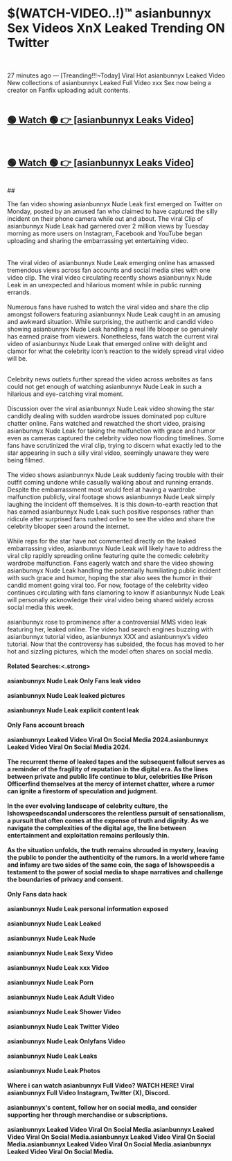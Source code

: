 

# $(WATCH-VIDEO..!)™ asianbunnyx Sex Videos XnX Leaked Trending ON Twitter<br>
<br>

27 minutes ago — [Treanding!!!~Today] Viral Hot asianbunnyx Leaked Video New collections of asianbunnyx Leaked Full Video xxx Sex now being a creator on Fanfix uploading adult contents.
<br>
 <br>

##  <a href="https://clipsfans.site/?title=asianbunnyx&ref=git">🟢 Watch 🟢 👉 [asianbunnyx Leaks Video]</a><br>
  <br>

##  <a href="https://clipsfans.site/?title=asianbunnyx&ref=git">🟢 Watch 🟢 👉 [asianbunnyx Leaks Video]</a><br>
  <br>
  ##
  <br>

The fan video showing asianbunnyx Nude Leak first emerged on Twitter on Monday, posted by an amused fan who claimed to have captured the silly incident on their phone camera while out and about. The viral Clip of asianbunnyx Nude Leak had garnered over 2 million views by Tuesday morning as more users on Instagram, Facebook and YouTube began uploading and sharing the embarrassing yet entertaining video.
<br><br>
  <br>
The viral video of asianbunnyx Nude Leak emerging online has amassed tremendous views across fan accounts and social media sites with one video clip. The viral video circulating recently shows asianbunnyx Nude Leak in an unexpected and hilarious moment while in public running errands.
<br><br>
Numerous fans have rushed to watch the viral video and share the clip amongst followers featuring asianbunnyx Nude Leak caught in an amusing and awkward situation. While surprising, the authentic and candid video showing asianbunnyx Nude Leak handling a real life blooper so genuinely has earned praise from viewers. Nonetheless, fans watch the current viral video of asianbunnyx Nude Leak that emerged online with delight and clamor for what the celebrity icon’s reaction to the widely spread viral video will be.
<br><br>

Celebrity news outlets further spread the video across websites as fans could not get enough of watching asianbunnyx Nude Leak in such a hilarious and eye-catching viral moment.
<br><br>
Discussion over the viral asianbunnyx Nude Leak video showing the star candidly dealing with sudden wardrobe issues dominated pop culture chatter online. Fans watched and rewatched the short video, praising asianbunnyx Nude Leak for taking the malfunction with grace and humor even as cameras captured the celebrity video now flooding timelines. Some fans have scrutinized the viral clip, trying to discern what exactly led to the star appearing in such a silly viral video, seemingly unaware they were being filmed.
<br><br>
The video shows asianbunnyx Nude Leak suddenly facing trouble with their outfit coming undone while casually walking about and running errands. Despite the embarrassment most would feel at having a wardrobe malfunction publicly, viral footage shows asianbunnyx Nude Leak simply laughing the incident off themselves. It is this down-to-earth reaction that has earned asianbunnyx Nude Leak such positive responses rather than ridicule after surprised fans rushed online to see the video and share the celebrity blooper seen around the internet.
<br><br>
While reps for the star have not commented directly on the leaked embarrassing video, asianbunnyx Nude Leak will likely have to address the viral clip rapidly spreading online featuring quite the comedic celebrity wardrobe malfunction. Fans eagerly watch and share the video showing asianbunnyx Nude Leak handling the potentially humiliating public incident with such grace and humor, hoping the star also sees the humor in their candid moment going viral too. For now, footage of the celebrity video continues circulating with fans clamoring to know if asianbunnyx Nude Leak will personally acknowledge their viral video being shared widely across social media this week.
<br><br>
asianbunnyx rose to prominence after a controversial MMS video leak featuring her, leaked online. The video had search engines buzzing with asianbunnyx tutorial video, asianbunnyx XXX and asianbunnyx’s video tutorial. Now that the controversy has subsided, the focus has moved to her hot and sizzling pictures, which the model often shares on social media.
<br><br>
<strong>Related Searches:<.strong>
<br><br>
asianbunnyx Nude Leak Only Fans leak video
<br><br>
asianbunnyx Nude Leak leaked pictures
<br><br>
asianbunnyx Nude Leak explicit content leak
<br><br>
Only Fans account breach
<br><br>
asianbunnyx Leaked Video Viral On Social Media 2024.asianbunnyx Leaked Video Viral On Social Media 2024.
<br><br>
The recurrent theme of leaked tapes and the subsequent fallout serves as a reminder of the fragility of reputation in the digital era. As the lines between private and public life continue to blur, celebrities like Prison Officerfind themselves at the mercy of internet chatter, where a rumor can ignite a firestorm of speculation and judgment.
<br><br>
In the ever evolving landscape of celebrity culture, the Ishowspeedscandal underscores the relentless pursuit of sensationalism, a pursuit that often comes at the expense of truth and dignity. As we navigate the complexities of the digital age, the line between entertainment and exploitation remains perilously thin.
<br><br>
As the situation unfolds, the truth remains shrouded in mystery, leaving the public to ponder the authenticity of the rumors. In a world where fame and infamy are two sides of the same coin, the saga of Ishowspeedis a testament to the power of social media to shape narratives and challenge the boundaries of privacy and consent.
<br><br>
Only Fans data hack
<br><br>
asianbunnyx Nude Leak personal information exposed
<br><br>
asianbunnyx Nude Leak Leaked
<br><br>
asianbunnyx Nude Leak Nude
<br><br>
asianbunnyx Nude Leak Sexy Video
<br><br>
asianbunnyx Nude Leak xxx Video
<br><br>
asianbunnyx Nude Leak Porn
<br><br>
asianbunnyx Nude Leak Adult Video
<br><br>
asianbunnyx Nude Leak Shower Video
<br><br>
asianbunnyx Nude Leak Twitter Video
<br><br>
asianbunnyx Nude Leak Onlyfans Video
<br><br>
asianbunnyx Nude Leak Leaks
<br><br>
asianbunnyx Nude Leak Photos
<br><br>
Where i can watch asianbunnyx Full Video? WATCH HERE! Viral asianbunnyx Full Video Instagram, Twitter (X), Discord.
<br><br>
asianbunnyx's content, follow her on social media, and consider supporting her through merchandise or subscriptions.
<br><br>
asianbunnyx Leaked Video Viral On Social Media.asianbunnyx Leaked Video Viral On Social Media.asianbunnyx Leaked Video Viral On Social Media.asianbunnyx Leaked Video Viral On Social Media.asianbunnyx Leaked Video Viral On Social Media.
